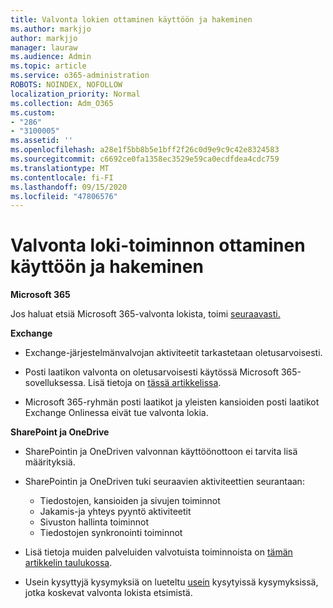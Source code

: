 ```yaml
---
title: Valvonta lokien ottaminen käyttöön ja hakeminen
ms.author: markjjo
author: markjjo
manager: lauraw
ms.audience: Admin
ms.topic: article
ms.service: o365-administration
ROBOTS: NOINDEX, NOFOLLOW
localization_priority: Normal
ms.collection: Adm_O365
ms.custom:
- "286"
- "3100005"
ms.assetid: ''
ms.openlocfilehash: a28e1f5bb8b5e1bff2f26c0d9e9c9c42e8324583
ms.sourcegitcommit: c6692ce0fa1358ec3529e59ca0ecdfdea4cdc759
ms.translationtype: MT
ms.contentlocale: fi-FI
ms.lasthandoff: 09/15/2020
ms.locfileid: "47806576"
---
```

# <a name="enable-and-search-the-audit-log"></a>Valvonta loki-toiminnon ottaminen käyttöön ja hakeminen

**Microsoft 365**

Jos haluat etsiä Microsoft 365-valvonta lokista, toimi [seuraavasti.](https://docs.microsoft.com/microsoft-365/compliance/search-the-audit-log-in-security-and-compliance#search-the-audit-log)

**Exchange**

- Exchange-järjestelmänvalvojan aktiviteetit tarkastetaan oletusarvoisesti.

- Posti laatikon valvonta on oletusarvoisesti käytössä Microsoft 365-sovelluksessa. Lisä tietoja on  [tässä artikkelissa](https://docs.microsoft.com/microsoft-365/compliance/enable-mailbox-auditing).

- Microsoft 365-ryhmän posti laatikot ja yleisten kansioiden posti laatikot Exchange Onlinessa eivät tue valvonta lokia.

**SharePoint ja OneDrive**

- SharePointin ja OneDriven valvonnan käyttöönottoon ei tarvita lisä määrityksiä.

- SharePointin ja OneDriven tuki seuraavien aktiviteettien seurantaan:

    - Tiedostojen, kansioiden ja sivujen toiminnot
    - Jakamis-ja yhteys pyyntö aktiviteetit
    - Sivuston hallinta toiminnot
    - Tiedostojen synkronointi toiminnot

- Lisä tietoja muiden palveluiden valvotuista toiminnoista on  [tämän artikkelin taulukossa](https://docs.microsoft.com/microsoft-365/compliance/search-the-audit-log-in-security-and-compliance#audited-activities).

- Usein kysyttyjä kysymyksiä on lueteltu [usein](https://docs.microsoft.com/microsoft-365/compliance/search-the-audit-log-in-security-and-compliance#frequently-asked-questions) kysytyissä kysymyksissä, jotka koskevat valvonta lokista etsimistä.